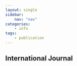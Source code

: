 ```yaml
---
layout: single
sidebar: 
    nav: "nav"
categories:
    - info
tags:
    - publication
---
```


## International Journal